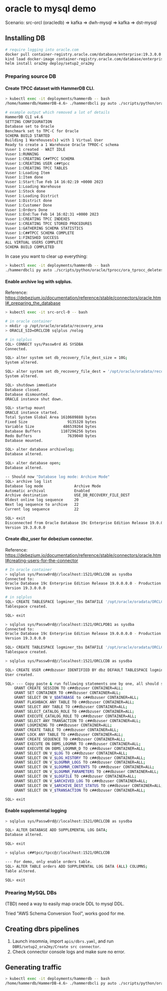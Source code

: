 # oracle to mysql demo

Scenario: src-orcl (oracledb) => kafka => dwh-mysql => kafka => dst-mysql

## Installing DB

```bash
# require logging into oracle.com
docker pull container-registry.oracle.com/database/enterprise:19.3.0.0
kind load docker-image container-registry.oracle.com/database/enterprise:19.3.0.0
helm install ora2my deploy/setup2_ora2my
```

### Preparing source DB

#### Create TPCC dataset with HammerDB CLI.

```bash
> kubectl exec -it deployments/hammerdb -- bash
/home/hammerdb/HammerDB-4.6> ./hammerdbcli py auto ./scripts/python/oracle/tprocc/ora_tprocc_buildschema.py

# example output which removed a lot of details
HammerDB CLI v4.6
SETTING CONFIGURATION
Database set to Oracle
Benchmark set to TPC-C for Oracle
SCHEMA BUILD STARTED
Building 1 Warehouses(s) with 1 Virtual User
Ready to create a 1 Warehouse Oracle TPROC-C schema
Vuser 1 created - WAIT IDLE
Vuser 1:RUNNING
Vuser 1:CREATING C##TPCC SCHEMA
Vuser 1:CREATING USER c##tpcc
Vuser 1:CREATING TPCC TABLES
Vuser 1:Loading Item
Vuser 1:Item done
Vuser 1:Start:Tue Feb 14 16:02:19 +0000 2023
Vuser 1:Loading Warehouse
Vuser 1:Stock done
Vuser 1:Loading District
Vuser 1:District done
Vuser 1:Customer Done
Vuser 1:Orders Done
Vuser 1:End:Tue Feb 14 16:02:31 +0000 2023
Vuser 1:CREATING TPCC INDEXES
Vuser 1:CREATING TPCC STORED PROCEDURES
Vuser 1:GATHERING SCHEMA STATISTICS
Vuser 1:C##TPCC SCHEMA COMPLETE
Vuser 1:FINISHED SUCCESS
ALL VIRTUAL USERS COMPLETE
SCHEMA BUILD COMPLETED
```

In case you want to clear up everything:

```bash
> kubectl exec -it deployments/hammerdb -- bash
./hammerdbcli py auto ./scripts/python/oracle/tprocc/ora_tprocc_deleteschema.py
```

#### Enable archive log with sqlplus.

Reference: https://debezium.io/documentation/reference/stable/connectors/oracle.html#_preparing_the_database

```bash
> kubectl exec -it src-orcl-0 -- bash

# in oracle container
> mkdir -p /opt/oracle/oradata/recovery_area
> ORACLE_SID=ORCLCDB sqlplus /nolog

# in sqlplus
SQL> CONNECT sys/Passw0rd AS SYSDBA
Connected.

SQL> alter system set db_recovery_file_dest_size = 10G;
System altered.

SQL> alter system set db_recovery_file_dest = '/opt/oracle/oradata/recovery_area' scope=spfile;
System altered.

SQL> shutdown immediate
Database closed.
Database dismounted.
ORACLE instance shut down.

SQL> startup mount
ORACLE instance started.
Total System Global Area 1610609888 bytes
Fixed Size                  9135328 bytes
Variable Size             486539264 bytes
Database Buffers         1107296256 bytes
Redo Buffers                7639040 bytes
Database mounted.

SQL> alter database archivelog;
Database altered.

SQL> alter database open;
Database altered.

-- Should now "Database log mode: Archive Mode"
SQL> archive log list
Database log mode              Archive Mode
Automatic archival             Enabled
Archive destination            USE_DB_RECOVERY_FILE_DEST
Oldest online log sequence     20
Next log sequence to archive   22
Current log sequence           22

SQL> exit
Disconnected from Oracle Database 19c Enterprise Edition Release 19.0.0.0.0 - Production
Version 19.3.0.0.0
```

#### Create dbz_user for debezium connector.

Reference: https://debezium.io/documentation/reference/stable/connectors/oracle.html#creating-users-for-the-connector

```bash
# In oracle container
> sqlplus sys/Passw0rd@//localhost:1521/ORCLCDB as sysdba
Connected to:
Oracle Database 19c Enterprise Edition Release 19.0.0.0.0 - Production
Version 19.3.0.0.0

# in sqlplus
SQL> CREATE TABLESPACE logminer_tbs DATAFILE '/opt/oracle/oradata/ORCLCDB/logminer_tbs.dbf' SIZE 25M REUSE AUTOEXTEND ON MAXSIZE UNLIMITED;
Tablespace created.

SQL> exit

> sqlplus sys/Passw0rd@//localhost:1521/ORCLPDB1 as sysdba
Connected to:
Oracle Database 19c Enterprise Edition Release 19.0.0.0.0 - Production
Version 19.3.0.0.0

SQL> CREATE TABLESPACE logminer_tbs DATAFILE '/opt/oracle/oradata/ORCLCDB/ORCLPDB1/logminer_tbs.dbf' SIZE 25M REUSE AUTOEXTEND ON MAXSIZE UNLIMITED;
Tablespace created.

> sqlplus sys/Passw0rd@//localhost:1521/ORCLCDB as sysdba

SQL> CREATE USER c##dbzuser IDENTIFIED BY dbz DEFAULT TABLESPACE logminer_tbs QUOTA UNLIMITED ON logminer_tbs CONTAINER=ALL;
User created.

SQL> --- Copy paste & run following statements one by one, all should show "Grant succeeded."
    GRANT CREATE SESSION TO c##dbzuser CONTAINER=ALL;
    GRANT SET CONTAINER TO c##dbzuser CONTAINER=ALL;
    GRANT SELECT ON V_$DATABASE to c##dbzuser CONTAINER=ALL;
    GRANT FLASHBACK ANY TABLE TO c##dbzuser CONTAINER=ALL;
    GRANT SELECT ANY TABLE TO c##dbzuser CONTAINER=ALL;
    GRANT SELECT_CATALOG_ROLE TO c##dbzuser CONTAINER=ALL;
    GRANT EXECUTE_CATALOG_ROLE TO c##dbzuser CONTAINER=ALL;
    GRANT SELECT ANY TRANSACTION TO c##dbzuser CONTAINER=ALL;
    GRANT LOGMINING TO c##dbzuser CONTAINER=ALL;
    GRANT CREATE TABLE TO c##dbzuser CONTAINER=ALL;
    GRANT LOCK ANY TABLE TO c##dbzuser CONTAINER=ALL;
    GRANT CREATE SEQUENCE TO c##dbzuser CONTAINER=ALL;
    GRANT EXECUTE ON DBMS_LOGMNR TO c##dbzuser CONTAINER=ALL;
    GRANT EXECUTE ON DBMS_LOGMNR_D TO c##dbzuser CONTAINER=ALL;
    GRANT SELECT ON V_$LOG TO c##dbzuser CONTAINER=ALL;
    GRANT SELECT ON V_$LOG_HISTORY TO c##dbzuser CONTAINER=ALL;
    GRANT SELECT ON V_$LOGMNR_LOGS TO c##dbzuser CONTAINER=ALL;
    GRANT SELECT ON V_$LOGMNR_CONTENTS TO c##dbzuser CONTAINER=ALL;
    GRANT SELECT ON V_$LOGMNR_PARAMETERS TO c##dbzuser CONTAINER=ALL;
    GRANT SELECT ON V_$LOGFILE TO c##dbzuser CONTAINER=ALL;
    GRANT SELECT ON V_$ARCHIVED_LOG TO c##dbzuser CONTAINER=ALL;
    GRANT SELECT ON V_$ARCHIVE_DEST_STATUS TO c##dbzuser CONTAINER=ALL;
    GRANT SELECT ON V_$TRANSACTION TO c##dbzuser CONTAINER=ALL;

SQL> exit

```

#### Enable supplemental logging

```bash
> sqlplus sys/Passw0rd@//localhost:1521/ORCLCDB as sysdba

SQL> ALTER DATABASE ADD SUPPLEMENTAL LOG DATA;
Database altered.

SQL> exit

> sqlplus c##tpcc/tpcc@//localhost:1521/ORCLCDB

--- For demo, only enable orders table.
SQL> ALTER TABLE orders ADD SUPPLEMENTAL LOG DATA (ALL) COLUMNS;
Table altered.

SQL> exit
```


### Prearing MySQL DBs

(TBD) need a way to easily map oracle DDL to mysql DDL.

Tried "AWS Schema Conversion Tool", works good for me.


## Creating dbrs pipelines

1. Launch insomnia, import `apis/dbrs.yaml`, and run `DBRS/setup2_ora2my/Create src connector`.
2. Check connector console logs and make sure no error.

## Generating traffic

```bash
> kubectl exec -it deployments/hammerdb -- bash
/home/hammerdb/HammerDB-4.6> ./hammerdbcli py auto ./scripts/python/oracle/tprocc/ora_tprocc_run.py
```
